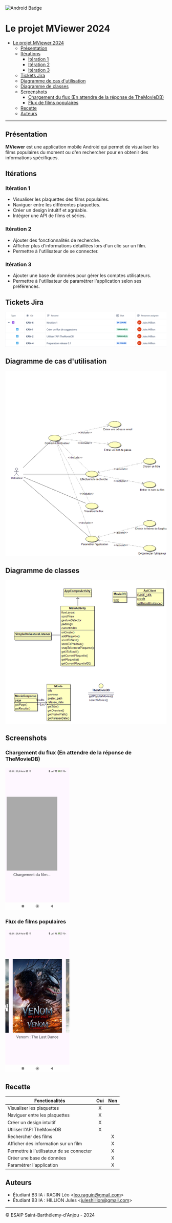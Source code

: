 ![Android Badge](https://img.shields.io/badge/Android-3DDC84?logo=android&logoColor=fff&style=plastic)

# Le projet MViewer 2024

- [Le projet MViewer 2024](#le-projet-mviewer-2024)
  - [Présentation](#présentation)
  - [Itérations](#itérations)
    - [Itération 1](#itération-1)
    - [Itération 2](#itération-2)
    - [Itération 3](#itération-3)
  - [Tickets Jira](#tickets-jira)
  - [Diagramme de cas d'utilisation](#diagramme-de-cas-dutilisation)
  - [Diagramme de classes](#diagramme-de-classes)
  - [Screenshots](#screenshots)
    - [Chargement du flux (En attendre de la réponse de TheMovieDB)](#chargement-du-flux-en-attendre-de-la-réponse-de-themoviedb)
    - [Flux de films populaires](#flux-de-films-populaires)
  - [Recette](#recette)
  - [Auteurs](#auteurs)

---

## Présentation

**MViewer** est une application mobile Android qui permet de visualiser les films populaires du moment ou d'en rechercher pour en obtenir des informations spécifiques.

## Itérations

### Itération 1
- Visualiser les plaquettes des films populaires.
- Naviguer entre les différentes plaquettes.
- Créer un design intuitif et agréable.
- Intégrer une API de films et séries.

### Itération 2
- Ajouter des fonctionnalités de recherche.
- Afficher plus d'informations détaillées lors d'un clic sur un film.
- Permettre à l'utilisateur de se connecter.

### Itération 3
- Ajouter une base de données pour gérer les comptes utilisateurs.
- Permettre à l'utilisateur de paramétrer l'application selon ses préférences.

## Tickets Jira

![Tickets Jira](images/v0.1_Jira.png)

## Diagramme de cas d'utilisation

![Diagramme cas d'utilisation](images/Diagramme%20de%20cas%20d'utilisation.png)

## Diagramme de classes

![Diagramme de classes](images/Diagramme%20de%20classes.png)

## Screenshots

### Chargement du flux (En attendre de la réponse de TheMovieDB)
<img src="Images/v0.1_chargement.jpg" width="200" height="auto" alt="Image description">

### Flux de films populaires
<img src="Images/v0.1_flux.jpg" width="200" height="auto" alt="Image description">

## Recette

| Fonctionalités                              | Oui | Non |
|---------------------------------------------|:---:|:---:|
| Visualiser les plaquettes                   |  X  |     |
| Naviguer entre les plaquettes               |  X  |     |
| Créer un design intuitif                    |  X  |     |
| Utiliser l'API TheMovieDB                   |  X  |     |
| Rechercher des films                        |     |  X  |
| Afficher des information sur un film        |     |  X  |
| Permettre à l'utilisateur de se connecter   |     |  X  |
| Créer une base de données                   |     |  X  |
| Paramétrer l'application                    |     |  X  |

## Auteurs

- Étudiant B3 IA : RAGIN Léo <<leo.raguin@gmail.com>>
- Étudiant B3 IA : HILLION Jules <<juleshillion@gmail.com>>

---
©️ ESAIP Saint-Barthélemy-d'Anjou - 2024